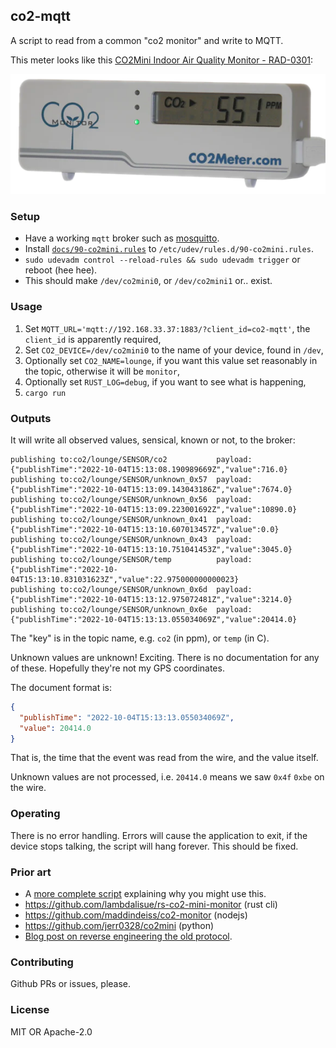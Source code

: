 ## co2-mqtt

A script to read from a common "co2 monitor" and write to MQTT.

This meter looks like
this [CO2Mini Indoor Air Quality Monitor - RAD-0301](https://www.co2meter.com/collections/desktop/products/co2mini-co2-indoor-air-quality-monitor):

![co2meter.com branded co2 monitor](docs/monitor.png)


### Setup

* Have a working `mqtt` broker such as [mosquitto](https://mosquitto.org/).
* Install [`docs/90-co2mini.rules`](docs/90-co2mini.rules) to `/etc/udev/rules.d/90-co2mini.rules`.
* `sudo udevadm control --reload-rules && sudo udevadm trigger` or reboot (hee hee).
* This should make `/dev/co2mini0`, or `/dev/co2mini1` or.. exist.


### Usage

1) Set `MQTT_URL='mqtt://192.168.33.37:1883/?client_id=co2-mqtt'`, the `client_id` is apparently required,
2) Set `CO2_DEVICE=/dev/co2mini0` to the name of your device, found in `/dev`,
3) Optionally set `CO2_NAME=lounge`, if you want this value set reasonably in the topic, otherwise it will be `monitor`,
4) Optionally set `RUST_LOG=debug`, if you want to see what is happening,
5) `cargo run`


### Outputs

It will write all observed values, sensical, known or not, to the broker:

```
publishing to:co2/lounge/SENSOR/co2           payload:{"publishTime":"2022-10-04T15:13:08.190989669Z","value":716.0}
publishing to:co2/lounge/SENSOR/unknown_0x57  payload:{"publishTime":"2022-10-04T15:13:09.143043186Z","value":7674.0}
publishing to:co2/lounge/SENSOR/unknown_0x56  payload:{"publishTime":"2022-10-04T15:13:09.223001692Z","value":10890.0}
publishing to:co2/lounge/SENSOR/unknown_0x41  payload:{"publishTime":"2022-10-04T15:13:10.607013457Z","value":0.0}
publishing to:co2/lounge/SENSOR/unknown_0x43  payload:{"publishTime":"2022-10-04T15:13:10.751041453Z","value":3045.0}
publishing to:co2/lounge/SENSOR/temp          payload:{"publishTime":"2022-10-04T15:13:10.831031623Z","value":22.975000000000023}
publishing to:co2/lounge/SENSOR/unknown_0x6d  payload:{"publishTime":"2022-10-04T15:13:12.975072481Z","value":3214.0}
publishing to:co2/lounge/SENSOR/unknown_0x6e  payload:{"publishTime":"2022-10-04T15:13:13.055034069Z","value":20414.0}
```

The "key" is in the topic name, e.g. `co2` (in ppm), or `temp` (in C).

Unknown values are unknown! Exciting. There is no documentation for any of these.
Hopefully they're not my GPS coordinates.

The document format is:
```json
{
  "publishTime": "2022-10-04T15:13:13.055034069Z",
  "value": 20414.0
}
```

That is, the time that the event was read from the wire, and the value itself.

Unknown values are not processed, i.e. `20414.0` means we saw `0x4f` `0xbe` on the wire.


### Operating

There is no error handling. Errors will cause the application to exit,
if the device stops talking, the script will hang forever. This should be fixed.


### Prior art

* A [more complete script](https://github.com/FauxFaux/neohub-mqtt#example-stack) explaining why you might use this. 
* https://github.com/lambdalisue/rs-co2-mini-monitor (rust cli)
* https://github.com/maddindeiss/co2-monitor (nodejs)
* https://github.com/jerr0328/co2mini (python)
* [Blog post on reverse engineering the old protocol](https://hackaday.io/project/5301-reverse-engineering-a-low-cost-usb-co-monitor).


### Contributing

Github PRs or issues, please.


### License

MIT OR Apache-2.0
